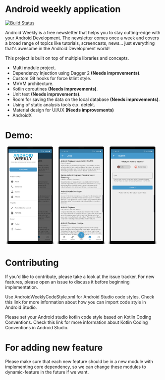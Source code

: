 # Android weekly application
[![Build Status](https://travis-ci.org/mnayef95/Android-Weekly.svg?branch=master)](https://travis-ci.org/mnayef95/Android-Weekly)

Android Weekly is a free newsletter that helps you to stay cutting-edge with your Android Development. The newsletter comes once a week and covers a broad range of topics like tutorials, screencasts, news... just everything that's awesome in the Android Development world!

This project is built on top of multiple libraries and concepts.
- Multi module project.
- Dependency Injection using Dagger 2 **(Needs improvements)**.
- Custom Git hooks for force ktlint style.
- MVVM architecture.
- Kotlin coroutines **(Needs improvements)**.
- Unit test **(Needs improvements)**.
- Room for saving the data on the local database **(Needs improvements)**.
- Using of static analysis tools e.x. detekt.
- Material design for UI/UX **(Needs improvements)**
- AndroidX

# Demo:
<img src="images/screenshot3.png" data-canonical-src="images/screenshot3.png" width="32%" /> <img src="images/screenshot1.png" data-canonical-src="images/screenshot1.png" width="32%" /> <img src="images/screenshot2.png" data-canonical-src="images/screenshot2.png" width="32%" />


# Contributing
If you'd like to contribute, please take a look at the issue tracker, For new features, please open an issue to discuss it before beginning implementation.

Use AndroidWeeklyCodeStyle.xml for Android Studio code styles. Check this link for more information about how you can import code style in Android Studio.

Please set your Android studio kotlin code style based on Kotlin Coding Conventions. Check this link for more information about Kotlin Coding Conventions in Android Studio.

# For adding new feature
Please make sure that each new feature should be in a new module with implementing core dependency, so we can change these modules to dynamic-feature in the future if we want.